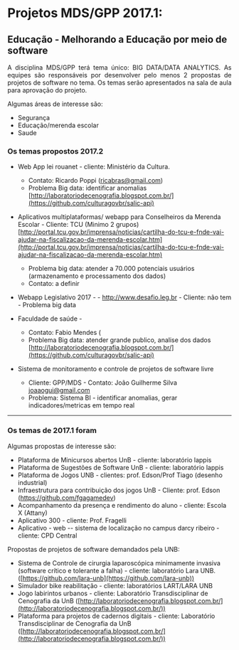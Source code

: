 # Projetos MDS/GPP 2017.1:

## Educação - Melhorando a Educação por meio de software

<p align="justify"> A disciplina MDS/GPP terá tema único: BIG DATA/DATA ANALYTICS. As equipes são responsáveis por desenvolver pelo menos 2 propostas de projetos de software no tema. Os temas serão apresentados na sala de aula para aprovação do projeto.</p> 

Algumas áreas de interesse são:

*  Segurança
*  Educação/merenda escolar
*  Saude

### Os temas propostos 2017.2
* Web App lei rouanet - cliente: Ministério da Cultura. 
     - Contato: Ricardo Poppi (ricabras@gmail.com)
     - Problema Big data: identificar anomalias
[http://laboratoriodecenografia.blogspot.com.br/](https://github.com/culturagovbr/salic-api)

* Aplicativos multiplataformas/ webapp para Conselheiros da Merenda Escolar - Cliente: TCU (Minimo 2 grupos)
[http://portal.tcu.gov.br/imprensa/noticias/cartilha-do-tcu-e-fnde-vai-ajudar-na-fiscalizacao-da-merenda-escolar.htm](http://portal.tcu.gov.br/imprensa/noticias/cartilha-do-tcu-e-fnde-vai-ajudar-na-fiscalizacao-da-merenda-escolar.htm)
     - Problema big data: atender a 70.000 potenciais usuários (armazenamento e processamento dos dados)
     - Contato: a definir

* Webapp   Legislativo 2017 -
      - http://www.desafio.leg.br
      - Cliente: não tem
      - Problema big data
* Faculdade de saúde - 
     - Contato: Fabio Mendes (
     - Problema Big data: atender grande publico, analise dos dados
[http://laboratoriodecenografia.blogspot.com.br/](https://github.com/culturagovbr/salic-api)

* Sistema de monitoramento e controle de projetos de software livre
  - Cliente: GPP/MDS - Contato: João Guilherme Silva <joaaogui@gmail.com>
  - Problema: Sistema BI - identificar anomalias, gerar indicadores/metricas em tempo real

***

### Os temas de 2017.1 foram
Algumas propostas de interesse são:

* Plataforma de Minicursos abertos UnB -  cliente: laboratório lappis
* Plataforma de Sugestões de Software UnB - cliente: laboratório lappis 
* Plataforma de Jogos UNB - clientes: prof. Edson/Prof Tiago (desenho industrial)
* Infraestrutura para contribuição dos jogos UnB - Cliente: prof. Edson (https://github.com/fgagamedev)
* Acompanhamento da presença e rendimento do aluno - cliente: Escola X (Attany)
* Aplicativo 300 -  cliente: Prof. Fragelli
* Aplicativo - web -- sistema de localização no campus darcy ribeiro - cliente: CPD Central 

Propostas de projetos de software demandados pela UNB:

* Sistema de Controle de cirurgia laparoscópica minimamente invasiva (software crítico e tolerante a falha) - cliente: laboratório Lara UNB. ([https://github.com/lara-unb](https://github.com/lara-unb))
* Simulador bike reabilitação - cliente: laboratórios LART/LARA UNB
* Jogo labirintos urbanos - cliente:  Laboratório Transdisciplinar de Cenografia da UnB ([http://laboratoriodecenografia.blogspot.com.br/](http://laboratoriodecenografia.blogspot.com.br/))
* Plataforma para projetos de cadernos digitais - cliente:  Laboratório Transdisciplinar de Cenografia da UnB ([http://laboratoriodecenografia.blogspot.com.br/](http://laboratoriodecenografia.blogspot.com.br/))

